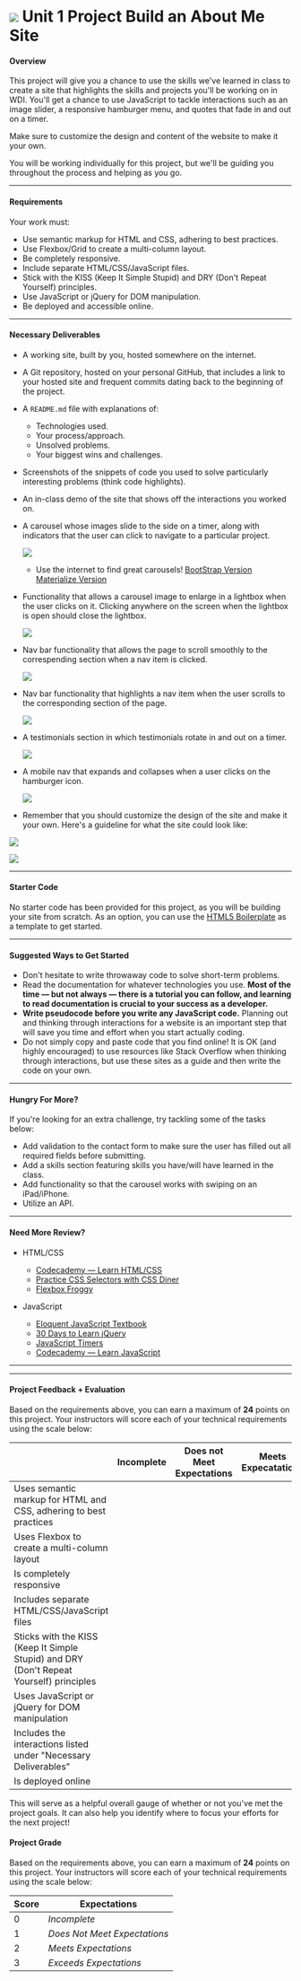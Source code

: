 # ![](https://ga-dash.s3.amazonaws.com/production/assets/logo-9f88ae6c9c3871690e33280fcf557f33.png) Unit 1 Project Build an About Me Site

#### Overview

This project will give you a chance to use the skills we've learned in class to create a site that highlights the skills and projects you'll be working on in WDI. You'll get a chance to use JavaScript to tackle interactions such as an image slider, a responsive hamburger menu, and quotes that fade in and out on a timer.

Make sure to customize the design and content of the website to make it your own.

You will be working individually for this project, but we'll be guiding you throughout the process and helping as you go.

---

#### Requirements

Your work must:

- Use semantic markup for HTML and CSS, adhering to best practices.
- Use Flexbox/Grid to create a multi-column layout.
- Be completely responsive.
- Include separate HTML/CSS/JavaScript files.
- Stick with the KISS (Keep It Simple Stupid) and DRY (Don't Repeat Yourself) principles.
- Use JavaScript or jQuery for DOM manipulation.
- Be deployed and accessible online.


---

#### Necessary Deliverables

- A working site, built by you, hosted somewhere on the internet.
- A Git repository, hosted on your personal GitHub, that includes a link to your hosted site and frequent commits dating back to the beginning of the project.
- A `README.md` file with explanations of:
  - Technologies used.
  - Your process/approach.
  - Unsolved problems.
  - Your biggest wins and challenges.
- Screenshots of the snippets of code you used to solve particularly interesting problems (think code highlights).
- An in-class demo of the site that shows off the interactions you worked on.

- A carousel whose images slide to the side on a timer, along with indicators that the user can click to navigate to a particular project.

	![](readme-assets/carousel.gif)
	- Use the internet to find great carousels! [BootStrap Version](https://getbootstrap.com/docs/4.0/components/carousel/) [Materialize Version](https://materializecss.com/carousel.html)

- Functionality that allows a carousel image to enlarge in a lightbox when the user clicks on it. Clicking anywhere on the screen when the lightbox is open should close the lightbox.

	![](readme-assets/lightbox.gif)

- Nav bar functionality that allows the page to scroll smoothly to the correspending section when a nav item is clicked.

	![](readme-assets/smooth-scroll.gif)

- Nav bar functionality that highlights a nav item when the user scrolls to the corresponding section of the page.

	![](readme-assets/nav-highlight.gif)

- A testimonials section in which testimonials rotate in and out on a timer.

	![](readme-assets/testimonials.gif)

- A mobile nav that expands and collapses when a user clicks on the hamburger icon.

	![](readme-assets/mobile-nav.gif)

- Remember that you should customize the design of the site and make it your own. Here's a guideline for what the site could look like:

![](readme-assets/desktop.png)

![](readme-assets/mobile.png)

---

#### Starter Code

No starter code has been provided for this project, as you will be building your site from scratch. As an option, you can use the [HTML5 Boilerplate](https://html5boilerplate.com/) as a template to get started.

---
#### Suggested Ways to Get Started

- Don't hesitate to write throwaway code to solve short-term problems.
- Read the documentation for whatever technologies you use. **Most of the time — but not always — there is a tutorial you can follow, and learning to read documentation is crucial to your success as a developer.**
- **Write pseudocode before you write any JavaScript code.** Planning out and thinking through interactions for a website is an important step that will save you time and effort when you start actually coding.
- Do not simply copy and paste code that you find online! It is OK (and highly encouraged) to use resources like Stack Overflow when thinking through interactions, but use these sites as a guide and then write the code on your own.


---
#### Hungry For More?

If you're looking for an extra challenge, try tackling some of the tasks below:

* Add validation to the contact form to make sure the user has filled out all required fields before submitting.
* Add a skills section featuring skills you have/will have learned in the class.
* Add functionality so that the carousel works with swiping on an iPad/iPhone.
* Utilize an API.

---
#### Need More Review?


- HTML/CSS
	- [Codecademy — Learn HTML/CSS](https://www.codecademy.com/learn/learn-html-css)
	- [Practice CSS Selectors with CSS Diner](https://flukeout.github.io/)
	- [Flexbox Froggy](http://flexboxfroggy.com/)


- JavaScript
	- [Eloquent JavaScript Textbook](http://eloquentjavascript.net/)
	- [30 Days to Learn jQuery](https://code.tutsplus.com/courses/30-days-to-learn-jquery)
	- [JavaScript Timers](https://developer.mozilla.org/en-US/Add-ons/Code_snippets/Timers)
	- [Codecademy — Learn JavaScript](https://www.codecademy.com/learn/learn-javascript)

***

---
#### Project Feedback + Evaluation

Based on the requirements above, you can earn a maximum of **24** points on this project. Your instructors will score each of your technical requirements using the scale below:


|      | Incomplete | Does not Meet Expectations |  Meets Expecatations | Exceeds Expectations |
|--- |---| --- | ---| --- |
| Uses semantic markup for HTML and CSS, adhering to best practices |     |    |     |     |
| Uses Flexbox to create a multi-column layout |     |    |     |     |  
| Is completely responsive |     |    |     |     |
| Includes separate HTML/CSS/JavaScript files |     |    |     |     |  
| Sticks with the KISS (Keep It Simple Stupid) and DRY (Don't Repeat Yourself) principles |     |    |     |     |
| Uses JavaScript or jQuery for DOM manipulation |     |    |     |     |  
| Includes the interactions listed under "Necessary Deliverables" |     |    |     |     |
| Is deployed online |     |    |     |     |

This will serve as a helpful overall gauge of whether or not you've met the project goals. It can also help you identify where to focus your efforts for the next project!


#### Project Grade

Based on the requirements above, you can earn a maximum of **24** points on this project. Your instructors will score each of your technical requirements using the scale below:



| Score | Expectations               |
|-------|----------------------------|
| 0     | _Incomplete_                 |
| 1     | _Does Not Meet Expectations_ |
| 2     | _Meets Expectations_         |
| 3     | _Exceeds Expectations_       |
